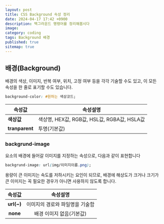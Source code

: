 ```yaml
---
layout: post
title: CSS Background 속성 정리
date: 2024-04-17 17:42 +0900
description: 백그라운드 명령어를 정리해봅시다
image: 
category: coding
tags: Background 배경
published: true
sitemap: true
---
```


## 배경(Background)
배경의 색상, 이미지, 반복 여부, 위치, 고정 여부 등을 각각 기술할 수도 있고, 이 모든 속성을 한 줄로 표기할 수도 있습니다.

````css
background-color: #원하는 색상코드;
````

|**속성값**|**속성설명**|
|-----|----|
|**색상값**|색상명, HEX값, RGB값, HSL값, RGBA값, HSLA값|
|**tranparent**|투명(기본값)|



### backgrund-image

요소의 배경에 들어갈 이미지를 지정하는 속성으로, 다음과 같이 표현합니다
````css
backgrund-image: url(img/이미지이름.png);
````
용량이 큰 이미지는 속도를 저하시키는 요인이 되므로, 배경에 해상도가 크거나 크기가 큰 이미지는 꼭 필요한 경우가 아니면 사용하지 않도록 합니다.

|**속성값**|**속성설명**|
|:-----:|:---:|
|**url(~)**|이미지의 경로와 파일명을 기술함|
|**none**|배경 이미지 없음(기본값)| 